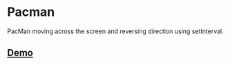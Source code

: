 # Pacman
PacMan moving across the screen and reversing direction using setInterval.
## [Demo](https://nandhinikarvendhan.github.io/Pacman/)

